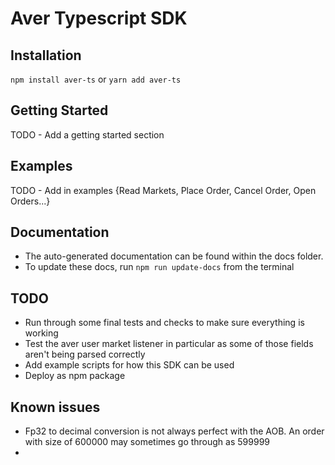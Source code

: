 # Aver Typescript SDK

## Installation
`npm install aver-ts` or `yarn add aver-ts`

## Getting Started
TODO - Add a getting started section 

## Examples
TODO - Add in examples {Read Markets, Place Order, Cancel Order, Open Orders...}

## Documentation
- The auto-generated documentation can be found within the docs folder. 
- To update these docs, run `npm run update-docs` from the terminal

## TODO
- Run through some final tests and checks to make sure everything is working
- Test the aver user market listener in particular as some of those fields aren't being parsed correctly
- Add example scripts for how this SDK can be used
- Deploy as npm package

## Known issues
- Fp32 to decimal conversion is not always perfect with the AOB. An order with size of 600000 may sometimes go through as 599999
- 
